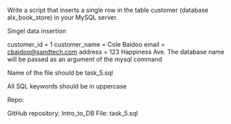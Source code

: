 Write a script that inserts a single row in the table customer (database alx_book_store) in your MySQL server.

Singel data insertion

customer_id = 1
customer_name = Cole Baidoo
email = cbaidoo@sandtech.com
address = 123 Happiness Ave.
The database name will be passed as an argument of the mysql command

Name of the file should be task_5.sql

All SQL keywords should be in uppercase

Repo:

GitHub repository: Intro_to_DB
File: task_5.sql